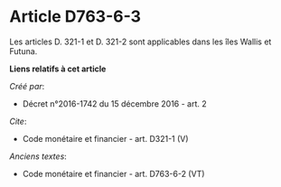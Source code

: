 # Article D763-6-3

Les articles D. 321-1 et D. 321-2 sont applicables dans les îles Wallis et Futuna.

**Liens relatifs à cet article**

_Créé par_:

  - Décret n°2016-1742 du 15 décembre 2016 - art. 2

_Cite_:

  - Code monétaire et financier - art. D321-1 (V)

_Anciens textes_:

  - Code monétaire et financier - art. D763-6-2 (VT)
